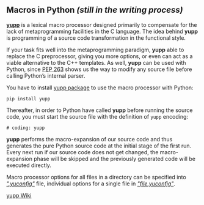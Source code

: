 ## Macros in Python _(still in the writing process)_

[**yupp**](https://github.com/in4lio/yupp/) is a lexical macro processor
designed primarily to compensate for the lack of metaprogramming facilities
in the C language. The idea behind **yupp** is programming of a source code
transformation in the functional style.

If your task fits well into the metaprogramming paradigm, **yupp** able to
replace the C preprocessor, giving you more options, or even can act as a
viable alternative to the C++ templates. As well, **yupp** can be used with
Python, since [PEP 263](https://www.python.org/dev/peps/pep-0263/) shows us
the way to modify any source file before calling Python’s internal parser.

You have to install [yupp package](https://pypi.python.org/pypi/yupp/)
to use the macro processor with Python:

    pip install yupp

Thereafter, in order to Python have called **yupp** before running the source code,
you must start the source file with the definition of `yupp` encoding:

    # coding: yupp

**yupp** performs the macro-expansion of our source code and thus generates the pure
Python source code at the initial stage of the first run. Every next run if our source
code does not get changed, the macro-expansion phase will be skipped and the previously
generated code will be executed directly.

Macro processor options for all files in a directory can be specified into
[_".yuconfig"_](../../../blob/master/eg/.yuconfig) file, individual options
for a single file in [_"file.yuconfig"_](../../../blob/master/eg/dict.yuconfig).

[yupp Wiki](https://github.com/in4lio/yupp/wiki/)
